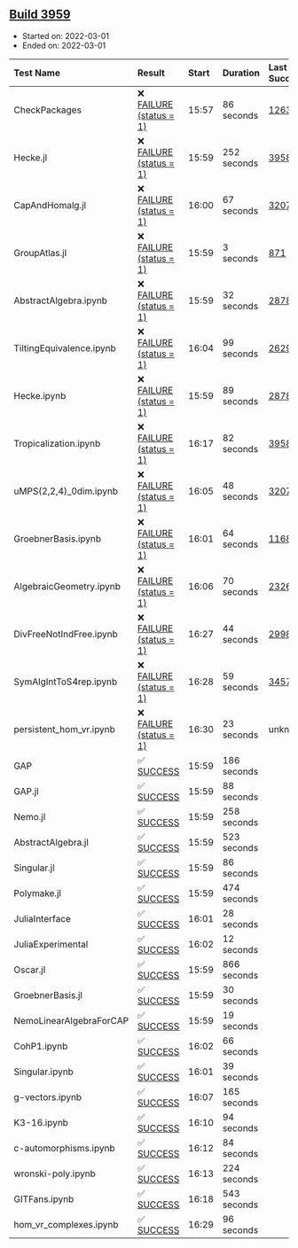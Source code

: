 ## [Build 3959](https://oscarci.mathematik.uni-kl.de/job/oscar-stable/3959/)

* Started on: 2022-03-01
* Ended on: 2022-03-01

| Test Name    | Result | Start | Duration | Last Success | First Failure |
|:-------------|:-------|:------|:---------|:-------------|:--------------|
| CheckPackages | ❌ [FAILURE (status = 1)](https://oscarci.mathematik.uni-kl.de/job/oscar-stable/3959/artifact/logs/build-3959/CheckPackages.log) | 15:57 | 86 seconds | [1263](https://oscarci.mathematik.uni-kl.de/job/oscar-stable/1263/) | [1264](https://oscarci.mathematik.uni-kl.de/job/oscar-stable/1264/) |
| Hecke.jl | ❌ [FAILURE (status = 1)](https://oscarci.mathematik.uni-kl.de/job/oscar-stable/3959/artifact/logs/build-3959/Hecke.jl.log) | 15:59 | 252 seconds | [3958](https://oscarci.mathematik.uni-kl.de/job/oscar-stable/3958/) | [3959](https://oscarci.mathematik.uni-kl.de/job/oscar-stable/3959/) |
| CapAndHomalg.jl | ❌ [FAILURE (status = 1)](https://oscarci.mathematik.uni-kl.de/job/oscar-stable/3959/artifact/logs/build-3959/CapAndHomalg.jl.log) | 16:00 | 67 seconds | [3207](https://oscarci.mathematik.uni-kl.de/job/oscar-stable/3207/) | [3208](https://oscarci.mathematik.uni-kl.de/job/oscar-stable/3208/) |
| GroupAtlas.jl | ❌ [FAILURE (status = 1)](https://oscarci.mathematik.uni-kl.de/job/oscar-stable/3959/artifact/logs/build-3959/GroupAtlas.jl.log) | 15:59 | 3 seconds | [871](https://oscarci.mathematik.uni-kl.de/job/oscar-stable/871/) | [872](https://oscarci.mathematik.uni-kl.de/job/oscar-stable/872/) |
| AbstractAlgebra.ipynb | ❌ [FAILURE (status = 1)](https://oscarci.mathematik.uni-kl.de/job/oscar-stable/3959/artifact/logs/build-3959/AbstractAlgebra.ipynb.log) | 15:59 | 32 seconds | [2878](https://oscarci.mathematik.uni-kl.de/job/oscar-stable/2878/) | [2879](https://oscarci.mathematik.uni-kl.de/job/oscar-stable/2879/) |
| TiltingEquivalence.ipynb | ❌ [FAILURE (status = 1)](https://oscarci.mathematik.uni-kl.de/job/oscar-stable/3959/artifact/logs/build-3959/TiltingEquivalence.ipynb.log) | 16:04 | 99 seconds | [2629](https://oscarci.mathematik.uni-kl.de/job/oscar-stable/2629/) | [2630](https://oscarci.mathematik.uni-kl.de/job/oscar-stable/2630/) |
| Hecke.ipynb | ❌ [FAILURE (status = 1)](https://oscarci.mathematik.uni-kl.de/job/oscar-stable/3959/artifact/logs/build-3959/Hecke.ipynb.log) | 15:59 | 89 seconds | [2878](https://oscarci.mathematik.uni-kl.de/job/oscar-stable/2878/) | [2879](https://oscarci.mathematik.uni-kl.de/job/oscar-stable/2879/) |
| Tropicalization.ipynb | ❌ [FAILURE (status = 1)](https://oscarci.mathematik.uni-kl.de/job/oscar-stable/3959/artifact/logs/build-3959/Tropicalization.ipynb.log) | 16:17 | 82 seconds | [3958](https://oscarci.mathematik.uni-kl.de/job/oscar-stable/3958/) | [3959](https://oscarci.mathematik.uni-kl.de/job/oscar-stable/3959/) |
| uMPS(2,2,4)_0dim.ipynb | ❌ [FAILURE (status = 1)](https://oscarci.mathematik.uni-kl.de/job/oscar-stable/3959/artifact/logs/build-3959/uMPS-2-2-4-_0dim.ipynb.log) | 16:05 | 48 seconds | [3207](https://oscarci.mathematik.uni-kl.de/job/oscar-stable/3207/) | [3208](https://oscarci.mathematik.uni-kl.de/job/oscar-stable/3208/) |
| GroebnerBasis.ipynb | ❌ [FAILURE (status = 1)](https://oscarci.mathematik.uni-kl.de/job/oscar-stable/3959/artifact/logs/build-3959/GroebnerBasis.ipynb.log) | 16:01 | 64 seconds | [1168](https://oscarci.mathematik.uni-kl.de/job/oscar-stable/1168/) | [1169](https://oscarci.mathematik.uni-kl.de/job/oscar-stable/1169/) |
| AlgebraicGeometry.ipynb | ❌ [FAILURE (status = 1)](https://oscarci.mathematik.uni-kl.de/job/oscar-stable/3959/artifact/logs/build-3959/AlgebraicGeometry.ipynb.log) | 16:06 | 70 seconds | [2326](https://oscarci.mathematik.uni-kl.de/job/oscar-stable/2326/) | [2327](https://oscarci.mathematik.uni-kl.de/job/oscar-stable/2327/) |
| DivFreeNotIndFree.ipynb | ❌ [FAILURE (status = 1)](https://oscarci.mathematik.uni-kl.de/job/oscar-stable/3959/artifact/logs/build-3959/DivFreeNotIndFree.ipynb.log) | 16:27 | 44 seconds | [2998](https://oscarci.mathematik.uni-kl.de/job/oscar-stable/2998/) | [2999](https://oscarci.mathematik.uni-kl.de/job/oscar-stable/2999/) |
| SymAlgIntToS4rep.ipynb | ❌ [FAILURE (status = 1)](https://oscarci.mathematik.uni-kl.de/job/oscar-stable/3959/artifact/logs/build-3959/SymAlgIntToS4rep.ipynb.log) | 16:28 | 59 seconds | [3457](https://oscarci.mathematik.uni-kl.de/job/oscar-stable/3457/) | [3458](https://oscarci.mathematik.uni-kl.de/job/oscar-stable/3458/) |
| persistent_hom_vr.ipynb | ❌ [FAILURE (status = 1)](https://oscarci.mathematik.uni-kl.de/job/oscar-stable/3959/artifact/logs/build-3959/persistent_hom_vr.ipynb.log) | 16:30 | 23 seconds | unknown | unknown |
| GAP | ✅ [SUCCESS](https://oscarci.mathematik.uni-kl.de/job/oscar-stable/3959/artifact/logs/build-3959/GAP.log) | 15:59 | 186 seconds |  |  |
| GAP.jl | ✅ [SUCCESS](https://oscarci.mathematik.uni-kl.de/job/oscar-stable/3959/artifact/logs/build-3959/GAP.jl.log) | 15:59 | 88 seconds |  |  |
| Nemo.jl | ✅ [SUCCESS](https://oscarci.mathematik.uni-kl.de/job/oscar-stable/3959/artifact/logs/build-3959/Nemo.jl.log) | 15:59 | 258 seconds |  |  |
| AbstractAlgebra.jl | ✅ [SUCCESS](https://oscarci.mathematik.uni-kl.de/job/oscar-stable/3959/artifact/logs/build-3959/AbstractAlgebra.jl.log) | 15:59 | 523 seconds |  |  |
| Singular.jl | ✅ [SUCCESS](https://oscarci.mathematik.uni-kl.de/job/oscar-stable/3959/artifact/logs/build-3959/Singular.jl.log) | 15:59 | 86 seconds |  |  |
| Polymake.jl | ✅ [SUCCESS](https://oscarci.mathematik.uni-kl.de/job/oscar-stable/3959/artifact/logs/build-3959/Polymake.jl.log) | 15:59 | 474 seconds |  |  |
| JuliaInterface | ✅ [SUCCESS](https://oscarci.mathematik.uni-kl.de/job/oscar-stable/3959/artifact/logs/build-3959/JuliaInterface.log) | 16:01 | 28 seconds |  |  |
| JuliaExperimental | ✅ [SUCCESS](https://oscarci.mathematik.uni-kl.de/job/oscar-stable/3959/artifact/logs/build-3959/JuliaExperimental.log) | 16:02 | 12 seconds |  |  |
| Oscar.jl | ✅ [SUCCESS](https://oscarci.mathematik.uni-kl.de/job/oscar-stable/3959/artifact/logs/build-3959/Oscar.jl.log) | 15:59 | 866 seconds |  |  |
| GroebnerBasis.jl | ✅ [SUCCESS](https://oscarci.mathematik.uni-kl.de/job/oscar-stable/3959/artifact/logs/build-3959/GroebnerBasis.jl.log) | 15:59 | 30 seconds |  |  |
| NemoLinearAlgebraForCAP | ✅ [SUCCESS](https://oscarci.mathematik.uni-kl.de/job/oscar-stable/3959/artifact/logs/build-3959/NemoLinearAlgebraForCAP.log) | 15:59 | 19 seconds |  |  |
| CohP1.ipynb | ✅ [SUCCESS](https://oscarci.mathematik.uni-kl.de/job/oscar-stable/3959/artifact/logs/build-3959/CohP1.ipynb.log) | 16:02 | 66 seconds |  |  |
| Singular.ipynb | ✅ [SUCCESS](https://oscarci.mathematik.uni-kl.de/job/oscar-stable/3959/artifact/logs/build-3959/Singular.ipynb.log) | 16:01 | 39 seconds |  |  |
| g-vectors.ipynb | ✅ [SUCCESS](https://oscarci.mathematik.uni-kl.de/job/oscar-stable/3959/artifact/logs/build-3959/g-vectors.ipynb.log) | 16:07 | 165 seconds |  |  |
| K3-16.ipynb | ✅ [SUCCESS](https://oscarci.mathematik.uni-kl.de/job/oscar-stable/3959/artifact/logs/build-3959/K3-16.ipynb.log) | 16:10 | 94 seconds |  |  |
| c-automorphisms.ipynb | ✅ [SUCCESS](https://oscarci.mathematik.uni-kl.de/job/oscar-stable/3959/artifact/logs/build-3959/c-automorphisms.ipynb.log) | 16:12 | 84 seconds |  |  |
| wronski-poly.ipynb | ✅ [SUCCESS](https://oscarci.mathematik.uni-kl.de/job/oscar-stable/3959/artifact/logs/build-3959/wronski-poly.ipynb.log) | 16:13 | 224 seconds |  |  |
| GITFans.ipynb | ✅ [SUCCESS](https://oscarci.mathematik.uni-kl.de/job/oscar-stable/3959/artifact/logs/build-3959/GITFans.ipynb.log) | 16:18 | 543 seconds |  |  |
| hom_vr_complexes.ipynb | ✅ [SUCCESS](https://oscarci.mathematik.uni-kl.de/job/oscar-stable/3959/artifact/logs/build-3959/hom_vr_complexes.ipynb.log) | 16:29 | 96 seconds |  |  |
